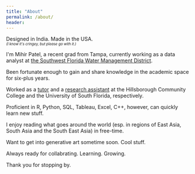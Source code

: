 ```yaml
---
title: "About"
permalink: /about/
header:
---
```

Designed in India. Made in the USA.\
<sub><sup>*(I know it's cringey, but please go with it.)*</sub></sup>

I'm Mihir Patel, a recent grad from Tampa, currently working as a data analyst at [the Southwest Florida Water Management District](https://www.swfwmd.state.fl.us/). 

Been fortunate enough to gain and share knowledge in the academic space for six-plus years.

Worked as a [tutor](https://www.hccfl.edu/support-services/academic-success-centers) and a [research assistant](https://lonihagen.wordpress.com/) at the Hillsborough Community College and the University of South Florida, respectively.

Proficient in R, Python, SQL, Tableau, Excel, C++, however, can quickly learn new stuff.

I enjoy reading what goes around the world (esp. in regions of East Asia, South Asia and the South East Asia) in free-time. 

Want to get into generative art sometime soon. Cool stuff.

Always ready for collabrating. Learning. Growing. 

Thank you for stopping by.
